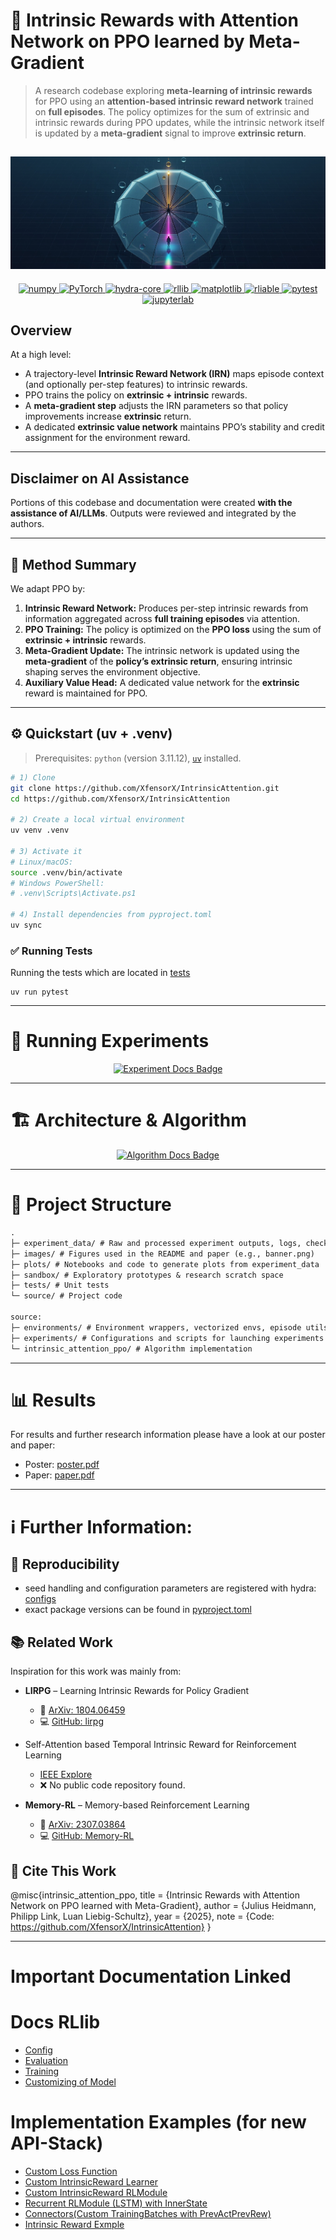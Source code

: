 # 🧠 Intrinsic Rewards with Attention Network on PPO learned by Meta-Gradient

> A research codebase exploring **meta-learning of intrinsic rewards** for PPO using an **attention-based intrinsic
reward
network** trained on **full episodes**. The policy optimizes for the sum of extrinsic and intrinsic rewards during PPO
> updates, while the intrinsic network itself is updated by a **meta-gradient** signal to improve **extrinsic return**.


![intrinsic_attention_umbrella_bnner.jpg](images/intrinsic_attention_umbrella_bnner.jpg)
---

<p align="center">
  <a href="https://pypi.org/project/numpy/">
    <img src="https://img.shields.io/pypi/v/numpy.svg?label=numpy&logo=numpy" alt="numpy"/>
  </a>
  <a href="https://pypi.org/project/torch/">
    <img src="https://img.shields.io/pypi/v/torch.svg?label=PyTorch&logo=pytorch" alt="PyTorch"/>
  </a>
  <a href="https://pypi.org/project/hydra-core/">
    <img src="https://img.shields.io/pypi/v/hydra-core.svg?label=hydra-core" alt="hydra-core"/>
  </a>
  <a href="https://pypi.org/project/ray/">
    <img src="https://img.shields.io/pypi/v/rllib.svg?label=rllib&logo=ray" alt="rllib"/>
  </a>
  <a href="https://pypi.org/project/matplotlib/">
    <img src="https://img.shields.io/pypi/v/matplotlib.svg?label=matplotlib" alt="matplotlib"/>
  </a>
  <a href="https://pypi.org/project/rliable/">
    <img src="https://img.shields.io/pypi/v/rliable.svg?label=rliable" alt="rliable"/>
  </a>
  <a href="https://pypi.org/project/pytest/">
    <img src="https://img.shields.io/pypi/v/pytest.svg?label=pytest&logo=pytest" alt="pytest"/>
  </a>
  <a href="https://pypi.org/project/jupyterlab/">
    <img src="https://img.shields.io/pypi/v/jupyter.svg?label=jupyterlab&logo=jupyter" alt="jupyterlab"/>
  </a>
</p>

## Overview

At a high level:

- A trajectory-level **Intrinsic Reward Network (IRN)** maps episode context (and optionally per-step features) to
  intrinsic rewards.
- PPO trains the policy on **extrinsic + intrinsic** rewards.
- A **meta-gradient step** adjusts the IRN parameters so that policy improvements increase
  **extrinsic** return.
- A dedicated **extrinsic value network** maintains PPO’s stability and credit assignment for the environment reward.

---

## Disclaimer on AI Assistance

Portions of this codebase and documentation were created **with the assistance of AI/LLMs**. Outputs were reviewed and
integrated by the authors.

---

## 🧩 Method Summary

We adapt PPO by:

1. **Intrinsic Reward Network:** Produces per-step intrinsic rewards from information aggregated across **full training
   episodes** via attention.
2. **PPO Training:** The policy is optimized on the **PPO loss** using the sum of **extrinsic + intrinsic** rewards.
3. **Meta-Gradient Update:** The intrinsic network is updated using the **meta-gradient** of the **policy’s extrinsic
   return**, ensuring intrinsic shaping serves the environment objective.
4. **Auxiliary Value Head:** A dedicated value network for the **extrinsic** reward is maintained for PPO.

---

## ⚙️ Quickstart (uv + .venv)

> Prerequisites: `python` (version 3.11.12), [`uv`](https://github.com/astral-sh/uv) installed.

```bash
# 1) Clone
git clone https://github.com/XfensorX/IntrinsicAttention.git
cd https://github.com/XfensorX/IntrinsicAttention

# 2) Create a local virtual environment
uv venv .venv

# 3) Activate it
# Linux/macOS:
source .venv/bin/activate
# Windows PowerShell:
# .venv\Scripts\Activate.ps1

# 4) Install dependencies from pyproject.toml
uv sync

```

### ✅ Running Tests

Running the tests which are located in [tests](tests)

```shell
uv run pytest
```

---

# 🧪 Running Experiments

<p align="center">
  <a href="./source/experiments/ReadMe.md">
    <img src="https://img.shields.io/badge/View-Experiment_Docs-green?style=for-the-badge&logoColor=white" alt="Experiment Docs Badge" />
  </a>
</p>

---

# 🏗️ Architecture & Algorithm

<p align="center">
  <a href="./source/intrinsic_attention_ppo/ReadMe.md">
    <img src="https://img.shields.io/badge/View-Algorithm_Docs-blue?style=for-the-badge&logoColor=white" alt="Algorithm Docs Badge" />
  </a>
</p>

---

# 📁 Project Structure

```markdown
.
├─ experiment_data/ # Raw and processed experiment outputs, logs, checkpoints
├─ images/ # Figures used in the README and paper (e.g., banner.png)
├─ plots/ # Notebooks and code to generate plots from experiment_data
├─ sandbox/ # Exploratory prototypes & research scratch space
├─ tests/ # Unit tests
└─ source/ # Project code

source:
├─ environments/ # Environment wrappers, vectorized envs, episode utils
├─ experiments/ # Configurations and scripts for launching experiments
└─ intrinsic_attention_ppo/ # Algorithm implementation

```

---

# 📊 Results

For results and further research information please have a look at our poster and paper:

- Poster: [poster.pdf](poster.pdf)
- Paper: [paper.pdf](paper.pdf)

---

# ℹ️ Further Information:

## 🔁 Reproducibility

- seed handling and configuration parameters are registered with hydra: [configs](source/experiments/configs)
- exact package versions can be found in [pyproject.toml](pyproject.toml)

## 📚 Related Work

Inspiration for this work was mainly from:

- **LIRPG** – Learning Intrinsic Rewards for Policy Gradient
    - 📄 [ArXiv: 1804.06459](https://arxiv.org/abs/1804.06459)
    - 💻 [GitHub: lirpg](https://github.com/Hwhitetooth/lirpg)

- Self-Attention based Temporal Intrinsic Reward for Reinforcement Learning
    - [IEEE Explore](https://ieeexplore.ieee.org/document/9727314)
    - ❌ No public code repository found.

- **Memory-RL** – Memory-based Reinforcement Learning
    - 📄 [ArXiv: 2307.03864](https://arxiv.org/abs/2307.03864)
    - 💻 [GitHub: Memory-RL](https://github.com/twni2016/Memory-RL)

## 📝 Cite This Work

@misc{intrinsic_attention_ppo,
title = {Intrinsic Rewards with Attention Network on PPO learned with Meta-Gradient},
author = {Julius Heidmann, Philipp Link, Luan Liebig-Schultz},
year = {2025},
note = {Code: https://github.com/XfensorX/IntrinsicAttention}
}

---

# Important Documentation Linked

# Docs RLlib

- [Config](https://docs.ray.io/en/latest/rllib/package_ref/doc/ray.rllib.algorithms.algorithm_config.AlgorithmConfig.html)
- [Evaluation](https://docs.ray.io/en/latest/rllib/package_ref/doc/ray.rllib.algorithms.algorithm_config.AlgorithmConfig.evaluation.html)
- [Training](https://docs.ray.io/en/latest/rllib/package_ref/doc/ray.rllib.algorithms.algorithm_config.AlgorithmConfig.training.html)
- [Customizing of Model](https://docs.ray.io/en/latest/rllib/package_ref/doc/ray.rllib.core.rl_module.default_model_config.DefaultModelConfig.html)

# Implementation Examples (for new API-Stack)

- [Custom Loss Function](https://github.com/ray-project/ray/blob/master/rllib/examples/learners/classes/custom_ppo_loss_fn_learner.py)
- [Custom IntrinsicReward Learner](https://github.com/ray-project/ray/blob/master/rllib/examples/learners/classes/intrinsic_curiosity_learners.py)
- [Custom IntrinsicReward RLModule](https://github.com/ray-project/ray/blob/master/rllib/examples/rl_modules/classes/intrinsic_curiosity_model_rlm.py)
- [Recurrent RLModule (LSTM) with InnerState](https://github.com/ray-project/ray/blob/master/rllib/examples/rl_modules/classes/lstm_containing_rlm.py)
- [Connectors(Custom TrainingBatches with PrevActPrevRew)](https://github.com/ray-project/ray/blob/master/rllib/examples/connectors/prev_actions_prev_rewards.py)
- [Intrinsic Reward Exmple](https://github.com/ray-project/ray/blob/master/rllib/examples/rl_modules/classes/intrinsic_curiosity_model_rlm.py)

